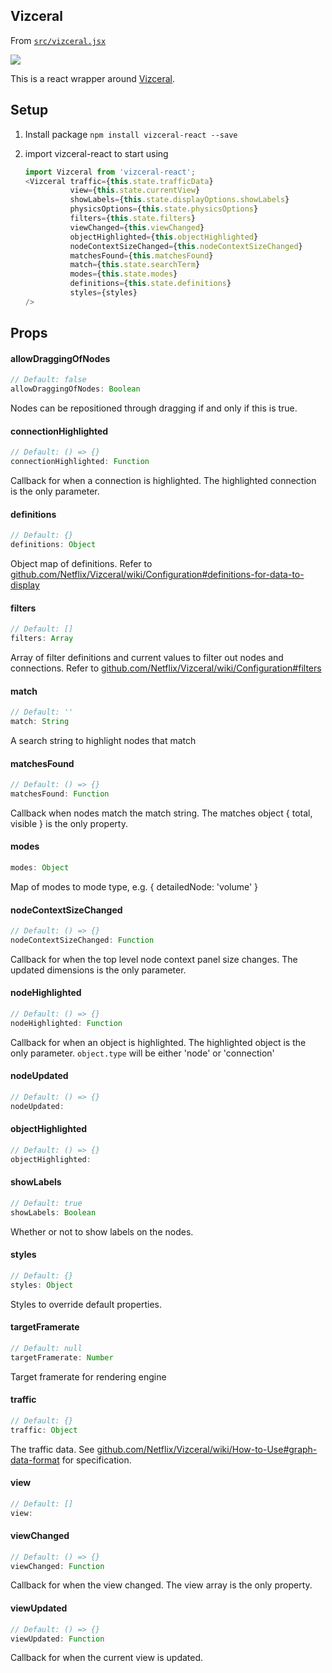 ## Vizceral

From [`src/vizceral.jsx`](src/vizceral.jsx)

![](https://raw.githubusercontent.com/Netflix/vizceral/master/logo.png)

This is a react wrapper around [Vizceral](https://github.com/Netflix/vizceral).

## Setup
1. Install package
   `npm install vizceral-react --save`
2. import vizceral-react to start using

   ```js
   import Vizceral from 'vizceral-react';
   <Vizceral traffic={this.state.trafficData}
             view={this.state.currentView}
             showLabels={this.state.displayOptions.showLabels}
             physicsOptions={this.state.physicsOptions}
             filters={this.state.filters}
             viewChanged={this.viewChanged}
             objectHighlighted={this.objectHighlighted}
             nodeContextSizeChanged={this.nodeContextSizeChanged}
             matchesFound={this.matchesFound}
             match={this.state.searchTerm}
             modes={this.state.modes}
             definitions={this.state.definitions}
             styles={styles}
   />
   ```

## Props

#### allowDraggingOfNodes

```js
// Default: false
allowDraggingOfNodes: Boolean
```

Nodes can be repositioned through dragging if and only if this is true.

#### connectionHighlighted

```js
// Default: () => {}
connectionHighlighted: Function
```

Callback for when a connection is highlighted. The highlighted connection is the only parameter.

#### definitions

```js
// Default: {}
definitions: Object
```

Object map of definitions. Refer to [github.com/Netflix/Vizceral/wiki/Configuration#definitions-for-data-to-display](https://github.com/Netflix/Vizceral/wiki/Configuration#definitions-for-data-to-display)

#### filters

```js
// Default: []
filters: Array
```

Array of filter definitions and current values to filter out nodes and connections. Refer to
[github.com/Netflix/Vizceral/wiki/Configuration#filters](https://github.com/Netflix/Vizceral/wiki/Configuration#filters)

#### match

```js
// Default: ''
match: String
```

A search string to highlight nodes that match

#### matchesFound

```js
// Default: () => {}
matchesFound: Function
```

Callback when nodes match the match string. The matches object { total, visible } is the only property.

#### modes

```js
modes: Object
```

Map of modes to mode type, e.g. { detailedNode: 'volume' }

#### nodeContextSizeChanged

```js
// Default: () => {}
nodeContextSizeChanged: Function
```

Callback for when the top level node context panel size changes. The updated dimensions is the only parameter.

#### nodeHighlighted

```js
// Default: () => {}
nodeHighlighted: Function
```

Callback for when an object is highlighted. The highlighted object is the only parameter.
`object.type` will be either 'node' or 'connection'

#### nodeUpdated

```js
// Default: () => {}
nodeUpdated: 
```

#### objectHighlighted

```js
// Default: () => {}
objectHighlighted: 
```

#### showLabels

```js
// Default: true
showLabels: Boolean
```

Whether or not to show labels on the nodes.

#### styles

```js
// Default: {}
styles: Object
```

Styles to override default properties.

#### targetFramerate

```js
// Default: null
targetFramerate: Number
```

Target framerate for rendering engine

#### traffic

```js
// Default: {}
traffic: Object
```

The traffic data. See [github.com/Netflix/Vizceral/wiki/How-to-Use#graph-data-format](https://github.com/Netflix/Vizceral/wiki/How-to-Use#graph-data-format) for specification.

#### view

```js
// Default: []
view: 
```

#### viewChanged

```js
// Default: () => {}
viewChanged: Function
```

Callback for when the view changed. The view array is the only property.

#### viewUpdated

```js
// Default: () => {}
viewUpdated: Function
```

Callback for when the current view is updated.

<br><br>
